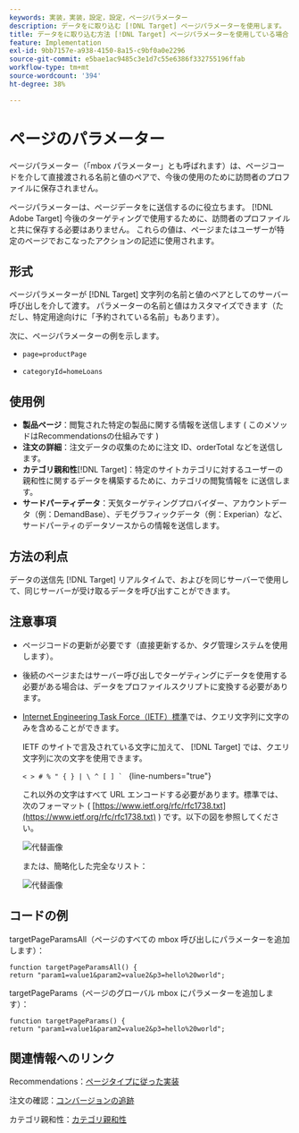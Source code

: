 ```yaml
---
keywords: 実装，実装，設定，設定，ページパラメーター
description: データをに取り込む [!DNL Target] ページパラメーターを使用します。
title: データをに取り込む方法 [!DNL Target] ページパラメーターを使用している場合
feature: Implementation
exl-id: 9bb7157e-a938-4150-8a15-c9bf0a0e2296
source-git-commit: e5bae1ac9485c3e1d7c55e6386f332755196ffab
workflow-type: tm+mt
source-wordcount: '394'
ht-degree: 38%

---
```


# ページのパラメーター

ページパラメーター（「mbox パラメーター」とも呼ばれます）は、ページコードを介して直接渡される名前と値のペアで、今後の使用のために訪問者のプロファイルに保存されません。

ページパラメーターは、ページデータをに送信するのに役立ちます。 [!DNL Adobe Target] 今後のターゲティングで使用するために、訪問者のプロファイルと共に保存する必要はありません。 これらの値は、ページまたはユーザーが特定のページでおこなったアクションの記述に使用されます。

## 形式

ページパラメーターが [!DNL Target] 文字列の名前と値のペアとしてのサーバー呼び出しを介して渡す。 パラメーターの名前と値はカスタマイズできます（ただし、特定用途向けに「予約されている名前」もあります）。

次に、ページパラメーターの例を示します。

* `page=productPage`

* `categoryId=homeLoans`

## 使用例

* **製品ページ**：閲覧された特定の製品に関する情報を送信します ( このメソッドはRecommendationsの仕組みです )
* **注文の詳細**：注文データの収集のために注文 ID、orderTotal などを送信します。
* **カテゴリ親和性**[!DNL Target]：特定のサイトカテゴリに対するユーザーの親和性に関するデータを構築するために、カテゴリの閲覧情報を に送信します。
* **サードパーティデータ**：天気ターゲティングプロバイダー、アカウントデータ（例：DemandBase）、デモグラフィックデータ（例：Experian）など、サードパーティのデータソースからの情報を送信します。

## 方法の利点

データの送信先 [!DNL Target] リアルタイムで、およびを同じサーバーで使用して、同じサーバーが受け取るデータを呼び出すことができます。

## 注意事項

* ページコードの更新が必要です（直接更新するか、タグ管理システムを使用します）。
* 後続のページまたはサーバー呼び出しでターゲティングにデータを使用する必要がある場合は、データをプロファイルスクリプトに変換する必要があります。
* [Internet Engineering Task Force（IETF）標準](https://www.ietf.org/rfc/rfc3986.txt)では、クエリ文字列に文字のみを含めることができます。

  IETF のサイトで言及されている文字に加えて、 [!DNL Target] では、クエリ文字列に次の文字を使用できます。

  ```< > # % " { } | \ ^ [ ] ` ``` {line-numbers=&quot;true&quot;}

  これ以外の文字はすべて URL エンコードする必要があります。標準では、次のフォーマット ( [https://www.ietf.org/rfc/rfc1738.txt](https://www.ietf.org/rfc/rfc1738.txt) ) です。以下の図を参照してください。

  ![代替画像](assets/ietf1.png)

  または、簡略化した完全なリスト：

  ![代替画像](assets/ietf2.png)

## コードの例

targetPageParamsAll（ページのすべての mbox 呼び出しにパラメーターを追加します）：

`function targetPageParamsAll() { return "param1=value1&param2=value2&p3=hello%20world";`

targetPageParams（ページのグローバル mbox にパラメーターを追加します）：

`function targetPageParams() { return "param1=value1&param2=value2&p3=hello%20world";`

## 関連情報へのリンク

Recommendations：[ページタイプに従った実装](https://experienceleague.adobe.com/docs/target/using/recommendations/plan-implement.html)

注文の確認：[コンバージョンの追跡](../../implement/client-side/atjs/how-to-deployatjs/implement-target-without-a-tag-manager.md#track-conversions)

カテゴリ親和性：[カテゴリ親和性](https://experienceleague.adobe.com/docs/target/using/audiences/visitor-profiles/category-affinity.html)
